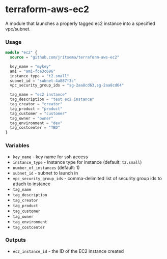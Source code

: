 # terraform-aws-ec2

A module that launches a properly tagged ec2 instance into a specified vpc/subnet.

### Usage

```terraform
module "ec2" {
  source = "github.com/jritsema/terraform-aws-ec2"

  key_name = "mykey"
  ami = "ami-fce3c696"
  instance_type = "t2.small"
  subnet_id = "subnet-4a887f3c"
  vpc_security_group_ids = "sg-2aa8cd63,sg-2aa8cd64"

  tag_name = "ec2 instance"
  tag_description = "test ec2 instance"
  tag_creator = "creator"
  tag_product = "product"
  tag_customer = "customer"
  tag_owner = "owner"
  tag_environment = "dev"
  tag_costcenter = "TBD"
}
```

### Variables

- `key_name` - key name for ssh access
- `instance_type` - Instance type for instance (default: `t2.small`)
- `number_of_instances` (default: 1)
- `subnet_id` - subnet to launch in
- `vpc_security_group_ids` - comma-delimited list of security group ids to attach to instance
- `tag_name`
- `tag_description`
- `tag_creator`
- `tag_product`
- `tag_customer`
- `tag_owner`
- `tag_environment`
- `tag_costcenter`

### Outputs

- `ec2_instance_id` - the ID of the EC2 instance created
